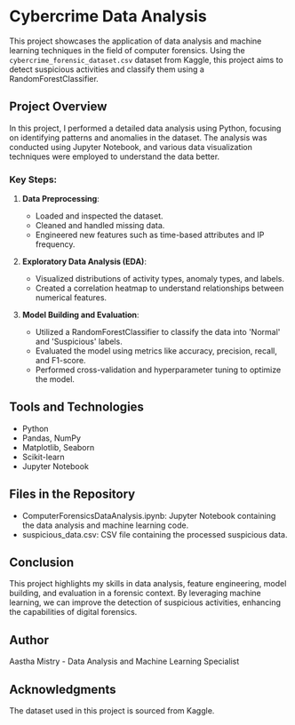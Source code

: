 # Cybercrime Data Analysis

This project showcases the application of data analysis and machine learning techniques in the field of computer forensics. Using the `cybercrime_forensic_dataset.csv` dataset from Kaggle, this project aims to detect suspicious activities and classify them using a RandomForestClassifier.

## Project Overview

In this project, I performed a detailed data analysis using Python, focusing on identifying patterns and anomalies in the dataset. The analysis was conducted using Jupyter Notebook, and various data visualization techniques were employed to understand the data better.

### Key Steps:

1. **Data Preprocessing**:
   - Loaded and inspected the dataset.
   - Cleaned and handled missing data.
   - Engineered new features such as time-based attributes and IP frequency.

2. **Exploratory Data Analysis (EDA)**:
   - Visualized distributions of activity types, anomaly types, and labels.
   - Created a correlation heatmap to understand relationships between numerical features.

3. **Model Building and Evaluation**:
   - Utilized a RandomForestClassifier to classify the data into 'Normal' and 'Suspicious' labels.
   - Evaluated the model using metrics like accuracy, precision, recall, and F1-score.
   - Performed cross-validation and hyperparameter tuning to optimize the model.

## Tools and Technologies

- Python
- Pandas, NumPy
- Matplotlib, Seaborn
- Scikit-learn
- Jupyter Notebook

## Files in the Repository

- ComputerForensicsDataAnalysis.ipynb: Jupyter Notebook containing the data analysis and machine learning code.
- suspicious_data.csv: CSV file containing the processed suspicious data.

## Conclusion
This project highlights my skills in data analysis, feature engineering, model building, and evaluation in a forensic context. By leveraging machine learning, we can improve the detection of suspicious activities, enhancing the capabilities of digital forensics.

## Author
Aastha Mistry - Data Analysis and Machine Learning Specialist

## Acknowledgments
The dataset used in this project is sourced from Kaggle.
